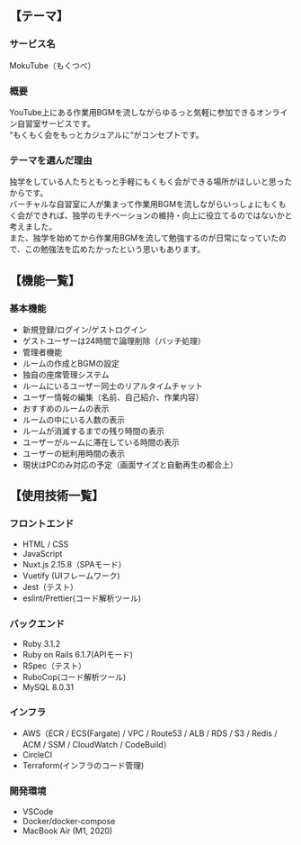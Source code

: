 ## 【テーマ】

### サービス名
MokuTube（もくつべ）

### 概要
YouTube上にある作業用BGMを流しながらゆるっと気軽に参加できるオンライン自習室サービスです。<br>
“もくもく会をもっとカジュアルに“がコンセプトです。

### テーマを選んだ理由
独学をしている人たちともっと手軽にもくもく会ができる場所がほしいと思ったからです。<br>
バーチャルな自習室に人が集まって作業用BGMを流しながらいっしょにもくもく会ができれば、独学のモチベーションの維持・向上に役立てるのではないかと考えました。<br>
また、独学を始めてから作業用BGMを流して勉強するのが日常になっていたので、この勉強法を広めたかったという思いもあります。

## 【機能一覧】

### 基本機能
- 新規登録/ログイン/ゲストログイン
- ゲストユーザーは24時間で論理削除（バッチ処理）
- 管理者機能
- ルームの作成とBGMの設定
- 独自の座席管理システム
- ルームにいるユーザー同士のリアルタイムチャット
- ユーザー情報の編集（名前、自己紹介、作業内容）
- おすすめのルームの表示
- ルームの中にいる人数の表示
- ルームが消滅するまでの残り時間の表示
- ユーザーがルームに滞在している時間の表示
- ユーザーの総利用時間の表示
- 現状はPCのみ対応の予定（画面サイズと自動再生の都合上）

## 【使用技術一覧】

### フロントエンド
- HTML / CSS
- JavaScript
- Nuxt.js 2.15.8（SPAモード）
- Vuetify (UIフレームワーク)
- Jest（テスト）
- eslint/Prettier(コード解析ツール)

### バックエンド
- Ruby 3.1.2
- Ruby on Rails 6.1.7(APIモード)
- RSpec（テスト）
- RuboCop(コード解析ツール)
- MySQL 8.0.31

### インフラ
- AWS（ECR / ECS(Fargate) / VPC / Route53 / ALB / RDS / S3 / Redis / ACM / SSM / CloudWatch / CodeBuild）
- CircleCI
- Terraform(インフラのコード管理)

### 開発環境
- VSCode
- Docker/docker-compose
- MacBook Air (M1, 2020)
